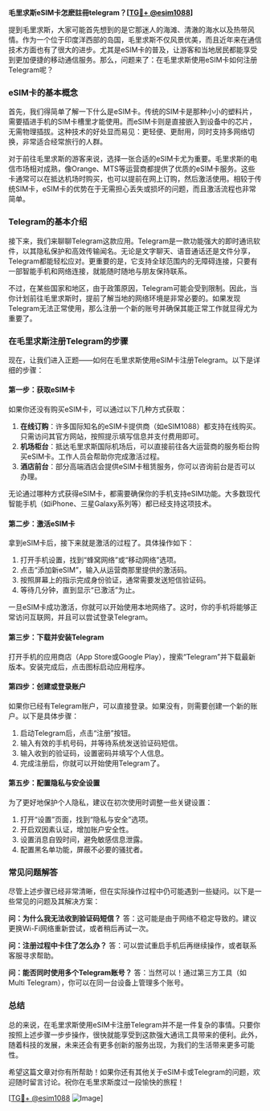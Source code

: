 **毛里求斯eSIM卡怎麽註冊telegram？[[TG💪+ @esim1088](https://t.me/s/esim1088)]**

提到毛里求斯，大家可能首先想到的是它那迷人的海滩、清澈的海水以及热带风情。作为一个位于印度洋西部的岛国，毛里求斯不仅风景优美，而且近年来在通信技术方面也有了很大的进步。尤其是eSIM卡的普及，让游客和当地居民都能享受到更加便捷的移动通信服务。那么，问题来了：在毛里求斯使用eSIM卡如何注册Telegram呢？

### eSIM卡的基本概念

首先，我们得简单了解一下什么是eSIM卡。传统的SIM卡是那种小小的塑料片，需要插进手机的SIM卡槽里才能使用。而eSIM卡则是直接嵌入到设备中的芯片，无需物理插拔。这种技术的好处显而易见：更轻便、更耐用，同时支持多网络切换，非常适合经常旅行的人群。

对于前往毛里求斯的游客来说，选择一张合适的eSIM卡尤为重要。毛里求斯的电信市场相对成熟，像Orange、MTS等运营商都提供了优质的eSIM卡服务。这些卡通常可以在抵达机场时购买，也可以提前在网上订购，然后激活使用。相较于传统SIM卡，eSIM卡的优势在于无需担心丢失或损坏的问题，而且激活流程也非常简单。

### Telegram的基本介绍

接下来，我们来聊聊Telegram这款应用。Telegram是一款功能强大的即时通讯软件，以其隐私保护和高效传输闻名。无论是文字聊天、语音通话还是文件分享，Telegram都能轻松应对。更重要的是，它支持全球范围内的无障碍连接，只要有一部智能手机和网络连接，就能随时随地与朋友保持联系。

不过，在某些国家和地区，由于政策原因，Telegram可能会受到限制。因此，当你计划前往毛里求斯时，提前了解当地的网络环境是非常必要的。如果发现Telegram无法正常使用，那么注册一个新的账号并确保其能正常工作就显得尤为重要了。

### 在毛里求斯注册Telegram的步骤

现在，让我们进入正题——如何在毛里求斯使用eSIM卡注册Telegram。以下是详细的步骤：

#### 第一步：获取eSIM卡
如果你还没有购买eSIM卡，可以通过以下几种方式获取：
1. **在线订购**：许多国际知名的eSIM卡提供商（如eSIM1088）都支持在线购买。只需访问其官方网站，按照提示填写信息并支付费用即可。
2. **机场柜台**：抵达毛里求斯国际机场后，可以直接前往各大运营商的服务柜台购买eSIM卡。工作人员会帮助你完成激活过程。
3. **酒店前台**：部分高端酒店会提供eSIM卡租赁服务，你可以咨询前台是否可以办理。

无论通过哪种方式获得eSIM卡，都需要确保你的手机支持eSIM功能。大多数现代智能手机（如iPhone、三星Galaxy系列等）都已经支持这项技术。

#### 第二步：激活eSIM卡
拿到eSIM卡后，接下来就是激活的过程了。具体操作如下：
1. 打开手机设置，找到“蜂窝网络”或“移动网络”选项。
2. 点击“添加新eSIM”，输入从运营商那里提供的激活码。
3. 按照屏幕上的指示完成身份验证，通常需要发送短信验证码。
4. 等待几分钟，直到显示“已激活”为止。

一旦eSIM卡成功激活，你就可以开始使用本地网络了。这时，你的手机将能够正常访问互联网，并且可以尝试登录Telegram。

#### 第三步：下载并安装Telegram
打开手机的应用商店（App Store或Google Play），搜索“Telegram”并下载最新版本。安装完成后，点击图标启动应用程序。

#### 第四步：创建或登录账户
如果你已经有Telegram账户，可以直接登录。如果没有，则需要创建一个新的账户。以下是具体步骤：
1. 启动Telegram后，点击“注册”按钮。
2. 输入有效的手机号码，并等待系统发送验证码短信。
3. 输入收到的验证码，设置密码并填写个人信息。
4. 完成注册后，你就可以开始使用Telegram了。

#### 第五步：配置隐私与安全设置
为了更好地保护个人隐私，建议在初次使用时调整一些关键设置：
1. 打开“设置”页面，找到“隐私与安全”选项。
2. 开启双因素认证，增加账户安全性。
3. 设置消息自毁时间，避免敏感信息泄露。
4. 配置黑名单功能，屏蔽不必要的骚扰者。

### 常见问题解答

尽管上述步骤已经非常清晰，但在实际操作过程中仍可能遇到一些疑问。以下是一些常见的问题及其解决方案：

**问：为什么我无法收到验证码短信？**
答：这可能是由于网络不稳定导致的。建议更换Wi-Fi网络重新尝试，或者稍后再试一次。

**问：注册过程中卡住了怎么办？**
答：可以尝试重启手机后再继续操作，或者联系客服寻求帮助。

**问：能否同时使用多个Telegram账号？**
答：当然可以！通过第三方工具（如Multi Telegram），你可以在同一台设备上管理多个账号。

### 总结

总的来说，在毛里求斯使用eSIM卡注册Telegram并不是一件复杂的事情。只要你按照上述步骤一步步操作，很快就能享受到这款强大通讯工具带来的便利。此外，随着科技的发展，未来还会有更多创新的服务出现，为我们的生活带来更多可能性。

希望这篇文章对你有所帮助！如果你还有其他关于eSIM卡或Telegram的问题，欢迎随时留言讨论。祝你在毛里求斯度过一段愉快的旅程！

[[TG💪+ @esim1088](https://t.me/s/esim1088) ![Image](https://i.postimg.cc/4NQfJmqS/Snipaste-2025-05-13-00-14-12.png)]